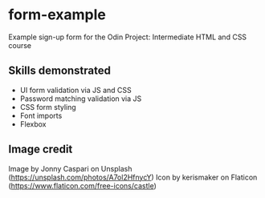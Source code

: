 # form-example
Example sign-up form for the Odin Project: Intermediate HTML and CSS course

## Skills demonstrated

- UI form validation via JS and CSS
- Password matching validation via JS
- CSS form styling
- Font imports
- Flexbox

## Image credit

Image by Jonny Caspari on Unsplash (https://unsplash.com/photos/A7ol2HfnycY)
Icon by kerismaker on Flaticon (https://www.flaticon.com/free-icons/castle)

